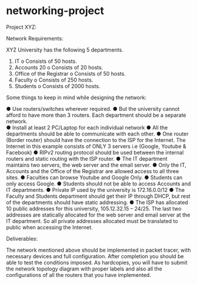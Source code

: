 # networking-project
Project  XYZ:

Network Requirements:

XYZ University has the following 5 departments.
1. IT
o	Consists of 50 hosts.
2. Accounts 20
o	Consists of 20 hosts.
3. Office of the Registrar 
o	Consists of 50 hosts.
4. Faculty 
o	Consists of 250 hosts.
5. Students 
o	Consists of 2000 hosts.

Some things to keep in mind while designing the network:

●	Use routers/switches wherever required.
●	But the university cannot afford to have more than 3 routers. Each department should be a separate network.  
●	Install at least 2 PC/Laptop for each individual network
●	All the departments should be able to communicate with each other.
●	One router (Border router) should have the connection to the ISP for the Internet. The Internet in this example consists of  ONLY 3 servers i.e (Google, Youtube & Facebook)
●	RIPv2 routing protocol should be used between the internal routers and static routing with the ISP router.
●	The IT department maintains two servers, the web server and the email server.
●	Only the IT, Accounts and the Office of the Registrar are allowed access to all three sites.
●	Faculties can browse Youtube and Google Only.
●	Students can only access Google.
●	Students should not be able to access Accounts and IT departments.
●	Private IP used by the university is 172.16.0.0/12 
●	The Faculty and Students department should get their IP through DHCP, but rest of the departments should have static addressing.
●	The ISP has allocated 10 public addresses for this university, 105.12.32.15 – 24/25. The last two addresses are statically allocated for the web server and email server at the IT department. So all private addresses allocated must be translated to public when accessing the Internet.

Deliverables:

The network mentioned above should be implemented in packet tracer, with necessary devices and full configuration.
After completion you should be able to test the conditions imposed.
As hardcopies, you will have to submit the network topology diagram with proper labels and also all the configurations of all the routers that you have implemented. 

